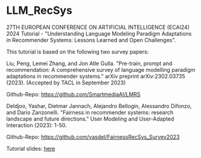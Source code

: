 # LLM_RecSys
27TH EUROPEAN CONFERENCE ON ARTIFICIAL INTELLIGENCE (ECAI24) 2024 Tutorial - "Understanding Language Modeling Paradigm Adaptations in Recommender Systems: Lessons Learned and Open Challenges".

This tutorial is based on the following two survey papers:

Liu, Peng, Lemei Zhang, and Jon Atle Gulla. "Pre-train, prompt and recommendation: A comprehensive survey of language modelling paradigm adaptations in recommender systems." arXiv preprint arXiv:2302.03735 (2023). (Accepted by TACL in September 2023)

Github-Repo: https://github.com/SmartmediaAI/LMRS

Deldjoo, Yashar, Dietmar Jannach, Alejandro Bellogin, Alessandro Difonzo, and Dario Zanzonelli. "Fairness in recommender systems: research landscape and future directions." User Modeling and User-Adapted Interaction (2023): 1-50.

Github-Repo: https://github.com/yasdel/FairnessRecSys_Survey2023

Tutorial slides: [here](https://drive.google.com/file/d/1thrbX8qU4bBDPBU_YkZjjjuki4Vs4cBF/view?usp=sharing)
